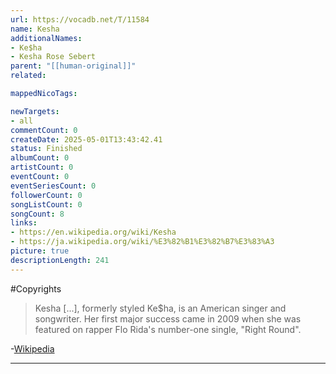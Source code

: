 ```yaml
---
url: https://vocadb.net/T/11584
name: Kesha
additionalNames: 
- Ke$ha
- Kesha Rose Sebert
parent: "[[human-original]]"
related:

mappedNicoTags:

newTargets:
- all
commentCount: 0
createDate: 2025-05-01T13:43:42.41
status: Finished
albumCount: 0
artistCount: 0
eventCount: 0
eventSeriesCount: 0
followerCount: 0
songListCount: 0
songCount: 8
links: 
- https://en.wikipedia.org/wiki/Kesha
- https://ja.wikipedia.org/wiki/%E3%82%B1%E3%82%B7%E3%83%A3
picture: true
descriptionLength: 241
---
```


#Copyrights

> Kesha [...], formerly styled Ke$ha, is an American singer and songwriter. 
Her first major success came in 2009 when she was featured on rapper Flo Rida's number-one single, "Right Round".

-[Wikipedia](https://en.wikipedia.org/wiki/Kesha)

---

